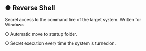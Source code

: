 
## ● Reverse Shell
Secret access to the command line of the target system. Written for Windows


○ Automatic move to startup folder.

○ Secret execution every time the system is turned on.